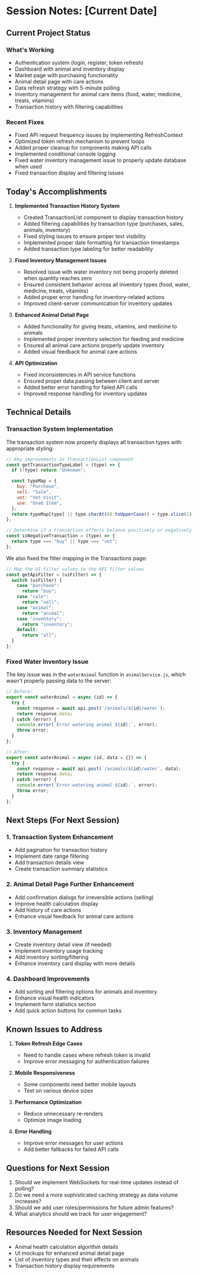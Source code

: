 # Session Notes: [Current Date]

## Current Project Status

### What's Working

- Authentication system (login, register, token refresh)
- Dashboard with animal and inventory display
- Market page with purchasing functionality
- Animal detail page with care actions
- Data refresh strategy with 5-minute polling
- Inventory management for animal care items (food, water, medicine, treats, vitamins)
- Transaction history with filtering capabilities

### Recent Fixes

- Fixed API request frequency issues by implementing RefreshContext
- Optimized token refresh mechanism to prevent loops
- Added proper cleanup for components making API calls
- Implemented conditional console logging
- Fixed water inventory management issue to properly update database when used
- Fixed transaction display and filtering issues

## Today's Accomplishments

1. **Implemented Transaction History System**

   - Created TransactionList component to display transaction history
   - Added filtering capabilities by transaction type (purchases, sales, animals, inventory)
   - Fixed styling issues to ensure proper text visibility
   - Implemented proper date formatting for transaction timestamps
   - Added transaction type labeling for better readability

2. **Fixed Inventory Management Issues**

   - Resolved issue with water inventory not being properly deleted when quantity reaches zero
   - Ensured consistent behavior across all inventory types (food, water, medicine, treats, vitamins)
   - Added proper error handling for inventory-related actions
   - Improved client-server communication for inventory updates

3. **Enhanced Animal Detail Page**

   - Added functionality for giving treats, vitamins, and medicine to animals
   - Implemented proper inventory selection for feeding and medicine
   - Ensured all animal care actions properly update inventory
   - Added visual feedback for animal care actions

4. **API Optimization**
   - Fixed inconsistencies in API service functions
   - Ensured proper data passing between client and server
   - Added better error handling for failed API calls
   - Improved response handling for inventory updates

## Technical Details

### Transaction System Implementation

The transaction system now properly displays all transaction types with appropriate styling:

```javascript
// Key improvements in TransactionList component
const getTransactionTypeLabel = (type) => {
  if (!type) return "Unknown";

  const typeMap = {
    buy: "Purchase",
    sell: "Sale",
    vet: "Vet Visit",
    use: "Used Item",
  };
  return typeMap[type] || type.charAt(0).toUpperCase() + type.slice(1);
};

// Determine if a transaction affects balance positively or negatively
const isNegativeTransaction = (type) => {
  return type === "buy" || type === "vet";
};
```

We also fixed the filter mapping in the Transactions page:

```javascript
// Map the UI filter values to the API filter values
const getApiFilter = (uiFilter) => {
  switch (uiFilter) {
    case "purchase":
      return "buy";
    case "sale":
      return "sell";
    case "animal":
      return "animal";
    case "inventory":
      return "inventory";
    default:
      return "all";
  }
};
```

### Fixed Water Inventory Issue

The key issue was in the `waterAnimal` function in `animalService.js`, which wasn't properly passing data to the server:

```javascript
// Before:
export const waterAnimal = async (id) => {
  try {
    const response = await api.post(`/animals/${id}/water`);
    return response.data;
  } catch (error) {
    console.error(`Error watering animal ${id}:`, error);
    throw error;
  }
};

// After:
export const waterAnimal = async (id, data = {}) => {
  try {
    const response = await api.post(`/animals/${id}/water`, data);
    return response.data;
  } catch (error) {
    console.error(`Error watering animal ${id}:`, error);
    throw error;
  }
};
```

## Next Steps (For Next Session)

### 1. Transaction System Enhancement

- Add pagination for transaction history
- Implement date range filtering
- Add transaction details view
- Create transaction summary statistics

### 2. Animal Detail Page Further Enhancement

- Add confirmation dialogs for irreversible actions (selling)
- Improve health calculation display
- Add history of care actions
- Enhance visual feedback for animal care actions

### 3. Inventory Management

- Create inventory detail view (if needed)
- Implement inventory usage tracking
- Add inventory sorting/filtering
- Enhance inventory card display with more details

### 4. Dashboard Improvements

- Add sorting and filtering options for animals and inventory
- Enhance visual health indicators
- Implement farm statistics section
- Add quick action buttons for common tasks

## Known Issues to Address

1. **Token Refresh Edge Cases**

   - Need to handle cases where refresh token is invalid
   - Improve error messaging for authentication failures

2. **Mobile Responsiveness**

   - Some components need better mobile layouts
   - Test on various device sizes

3. **Performance Optimization**

   - Reduce unnecessary re-renders
   - Optimize image loading

4. **Error Handling**
   - Improve error messages for user actions
   - Add better fallbacks for failed API calls

## Questions for Next Session

1. Should we implement WebSockets for real-time updates instead of polling?
2. Do we need a more sophisticated caching strategy as data volume increases?
3. Should we add user roles/permissions for future admin features?
4. What analytics should we track for user engagement?

## Resources Needed for Next Session

- Animal health calculation algorithm details
- UI mockups for enhanced animal detail page
- List of inventory types and their effects on animals
- Transaction history display requirements
